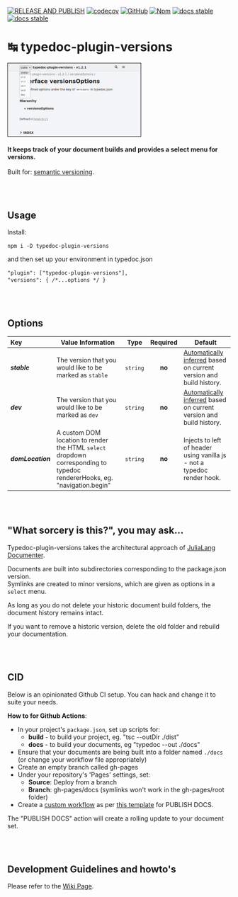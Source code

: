 [![RELEASE AND PUBLISH](https://github.com/citkane/typedoc-plugin-versions/actions/workflows/release.yml/badge.svg)](https://github.com/citkane/typedoc-plugin-versions/actions/workflows/release.yml)
[![codecov](https://codecov.io/gh/citkane/typedoc-plugin-versions/branch/main/graph/badge.svg?token=5DDL83JO0R)](https://codecov.io/gh/citkane/typedoc-plugin-versions)
[![GitHub](https://badgen.net/badge/icon/github?icon=github&label)](https://github.com/citkane/typedoc-plugin-versions)
[![Npm](https://badgen.net/badge/icon/npm?icon=npm&label)](https://npmjs.com/package/typedoc-plugin-versions)
[![docs stable](https://img.shields.io/badge/docs-stable-teal.svg)](https://citkane.github.io/typedoc-plugin-versions/stable)
[![docs stable](https://img.shields.io/badge/docs-dev-teal.svg)](https://citkane.github.io/typedoc-plugin-versions/dev)

# ↹ typedoc-plugin-versions

<img src="./media/Screenshot.jpg" width="300px" height="auto" border="1px solid light-grey" /><br><br>
**It keeps track of your document builds and provides a select menu for versions.**
<br /><br />
Built for: <a href = "https://semver.org/" target="_blank">semantic versioning</a>.

<br /><br />

## Usage

Install:

```
npm i -D typedoc-plugin-versions
```

and then set up your environment in typedoc.json

```jsonc
"plugin": ["typedoc-plugin-versions"],
"versions": { /*...options */ }
```

<br /><br />

## Options

| Key               | Value Information                                                                                                         | Type     | Required | Default                                                                 |
| :---------------- | ------------------------------------------------------------------------------------------------------------------------- | -------- | :------: | ----------------------------------------------------------------------- |
| **_stable_**      | The version that you would like to be marked as `stable`                                                                  | `string` |  **no**  | [Automatically inferred](https://github.com/citkane/typedoc-plugin-versions/wiki/%22stable%22-and-%22dev%22-version-automatic-inference) based on current version and build history.      |
| **_dev_**         | The version that you would like to be marked as `dev`                                                                     | `string` |  **no**  | [Automatically inferred](https://github.com/citkane/typedoc-plugin-versions/wiki/%22stable%22-and-%22dev%22-version-automatic-inference) based on current version and build history.      |
| **_domLocation_** | A custom DOM location to render the HTML `select` dropdown corresponding to typedoc rendererHooks, eg. "navigation.begin" | `string` |  **no**  | Injects to left of header using vanilla js - not a typedoc render hook. |

<br /><br />

## "What sorcery is this?", you may ask...

Typedoc-plugin-versions takes the architectural approach of [JuliaLang Documenter](https://juliadocs.github.io/Documenter.jl/stable/).

Documents are built into subdirectories corresponding to the package.json version.  
Symlinks are created to minor versions, which are given as options in a `select` menu.

As long as you do not delete your historic document build folders, the document history remains intact.

If you want to remove a historic version, delete the old folder and rebuild your documentation.

<br /><br />

## CID

Below is an opinionated Github CI setup. You can hack and change it to suite your needs.

**How to for Github Actions**:

-   In your project's `package.json`, set up scripts for:
    -   **build** - to build your project, eg. "tsc --outDir ./dist"
    -   **docs** - to build your documents, eg "typedoc --out ./docs"
-   Ensure that your documents are being built into a folder named `./docs` (or change your workflow file appropriately)
-   Create an empty branch called gh-pages
-   Under your repository's 'Pages' settings, set:
    -   **Source**: Deploy from a branch
    -   **Branch**: gh-pages/docs (symlinks won't work in the gh-pages/root folder)
-   Create a [custom workflow](https://docs.github.com/en/actions/quickstart) as per [this template](https://github.com/citkane/typedoc-plugin-versions/blob/main/.github/workflows/docs.yml) for PUBLISH DOCS.

The "PUBLISH DOCS" action will create a rolling update to your document set.

<br /><br />

## Development Guidelines and howto's

Please refer to the [Wiki Page](https://github.com/citkane/typedoc-plugin-versions/wiki/Development-Guidelines).
